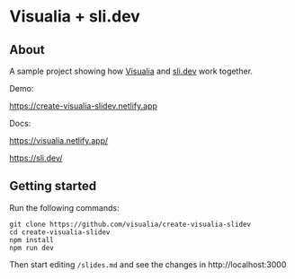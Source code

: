 # Visualia + sli.dev

## About

A sample project showing how [Visualia](https://visualia.netlify.app/) and [sli.dev](https://sli.dev/) work together.

Demo:

https://create-visualia-slidev.netlify.app

Docs:

https://visualia.netlify.app/

https://sli.dev/

## Getting started

Run the following commands:

```
git clone https://github.com/visualia/create-visualia-slidev
cd create-visualia-slidev
npm install
npm run dev
```

Then start editing `/slides.md` and see the changes in http://localhost:3000
